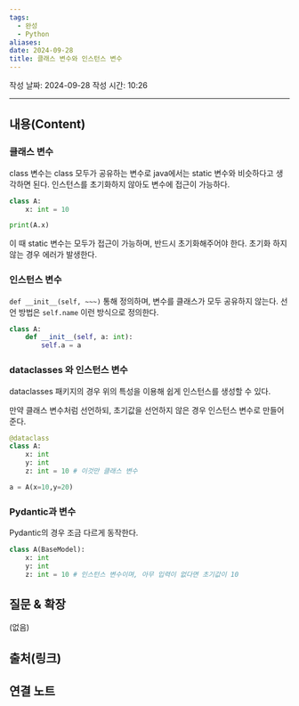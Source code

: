 ```yaml
---
tags:
  - 완성
  - Python
aliases: 
date: 2024-09-28
title: 클래스 변수와 인스턴스 변수
---
```

작성 날짜: 2024-09-28
작성 시간: 10:26


----
## 내용(Content)
### 클래스 변수

class 변수는 class 모두가 공유하는 변수로 java에서는 static 변수와 비슷하다고 생각하면 된다. 인스턴스를 초기화하지 않아도 변수에 접근이 가능하다.

```python
class A:
	x: int = 10

print(A.x)
```

이 때 static 변수는 모두가 접근이 가능하며, 반드시 초기화해주어야 한다. 초기화 하지 않는 경우 에러가 발생한다.

### 인스턴스 변수

`def __init__(self, ~~~)` 통해 정의하며, 변수를 클래스가 모두 공유하지 않는다.
선언 방법은 `self.name` 이런 방식으로 정의한다.

```python
class A:
	def __init__(self, a: int):
		self.a = a
```

### dataclasses 와 인스턴스 변수

dataclasses 패키지의 경우 위의 특성을 이용해 쉽게 인스턴스를 생성할 수 있다.

만약 클래스 변수처럼 선언하되, 초기값을 선언하지 않은 경우 인스턴스 변수로 만들어준다.

```python
@dataclass
class A:
	x: int
	y: int
	z: int = 10 # 이것만 클래스 변수

a = A(x=10,y=20)
```

### Pydantic과 변수

Pydantic의 경우 조금 다르게 동작한다.

```python
class A(BaseModel):
	x: int
	y: int
	z: int = 10 # 인스턴스 변수이며, 아무 입력이 없다면 초기값이 10

```

## 질문 & 확장

(없음)

## 출처(링크)


## 연결 노트










